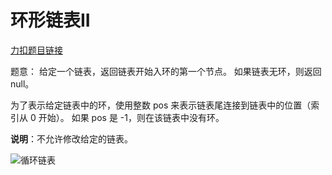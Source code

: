 # 环形链表II

[力扣题目链接](https://gitee.com/link?target=https%3A%2F%2Fleetcode.cn%2Fproblems%2Flinked-list-cycle-ii%2F)

题意： 给定一个链表，返回链表开始入环的第一个节点。 如果链表无环，则返回 null。

为了表示给定链表中的环，使用整数 pos 来表示链表尾连接到链表中的位置（索引从 0 开始）。 如果 pos 是 -1，则在该链表中没有环。

**说明**：不允许修改给定的链表。

![循环链表](https://code-thinking-1253855093.file.myqcloud.com/pics/20200816110112704.png)





